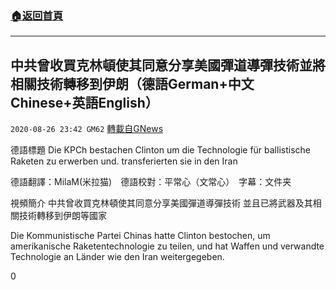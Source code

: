 ###  [:house:返回首頁](https://github.com/ourhimalayas/txt)
---

## 中共曾收買克林頓使其同意分享美國彈道導彈技術並將相關技術轉移到伊朗（德語German+中文Chinese+英語English）
`2020-08-26 23:42 GM62` [轉載自GNews](https://gnews.org/zh-hant/319066/)

德語標題 Die KPCh bestachen Clinton um die Technologie für ballistische Raketen zu erwerben und. transferierten sie in den Iran

德語翻譯：MilaM(米拉猫)　德語校對：平常心（文常心）　字幕：文件夹

視頻簡介
中共曾收買克林頓使其同意分享美國彈道導彈技術 並且已將武器及其相關技術轉移到伊朗等國家

Die Kommunistische Partei Chinas hatte Clinton bestochen, um amerikanische Raketentechnologie zu teilen, und hat Waffen und verwandte Technologie an Länder wie den Iran weitergegeben.

0
